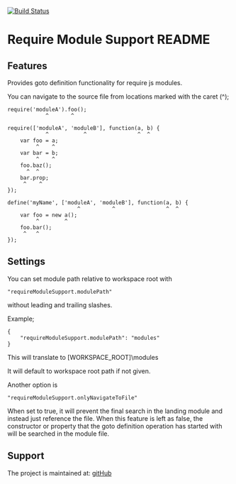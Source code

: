 [![Build Status](https://travis-ci.org/michaelw85/vscode-requirejs.svg?branch=master)](https://travis-ci.org/michaelw85/vscode-requirejs)

# Require Module Support README

## Features

Provides goto definition functionality for require js modules.

You can navigate to the source file from locations marked with the caret (^);

    require('moduleA').foo();
                ^       ^

    require(['moduleA', 'moduleB'], function(a, b) {
                ^           ^                ^  ^
        var foo = a;
             ^    ^  
        var bar = b;
             ^    ^
        foo.baz();
          ^  ^
        bar.prop;
         ^    ^
    });

    define('myName', ['moduleA', 'moduleB'], function(a, b) {
                          ^  	     ^                ^  ^
        var foo = new a();
             ^        ^  
        foo.bar();
         ^   ^
    });

## Settings

You can set module path relative to workspace root with 

    "requireModuleSupport.modulePath" 

without leading and trailing slashes.

Example;

    {
        "requireModuleSupport.modulePath": "modules"
    }

This will translate to [WORKSPACE_ROOT]\modules

It will default to workspace root path if not given.

Another option is 

    "requireModuleSupport.onlyNavigateToFile"

When set to true, it will prevent the final search in the landing module and instead just reference the file. When this feature is left as false, the constructor or property that the goto definition operation has started with will be searched in the module file.

## Support

The project is maintained at: [gitHub](https://github.com/anacierdem/vscode-requirejs)
